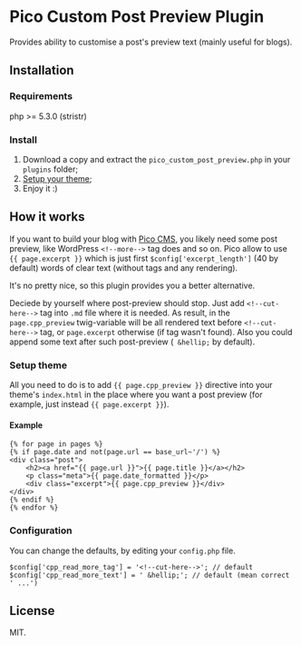Pico Custom Post Preview Plugin
===============================

Provides ability to customise a post's preview text (mainly useful for blogs).

## Installation

### Requirements

php >= 5.3.0 (stristr)

### Install

1. Download a copy and extract the `pico_custom_post_preview.php` in your `plugins` folder;
2. [Setup your theme][cpp_setup_theme];
3. Enjoy it :)


## How it works

If you want to build your blog with [Pico CMS][pico-git],
you likely need some post preview, like WordPress `<!--more-->` tag does and so on.
Pico allow to use `{{ page.excerpt }}` which is
just first `$config['excerpt_length']` (40 by default) words of clear text (without tags and any rendering).

It's no pretty nice, so this plugin provides you a better alternative.

Deciede by yourself where post-preview should stop.
Just add `<!--cut-here-->` tag into `.md` file where it is needed.
As result, in the `page.cpp_preview` twig-variable will be all rendered text before `<!--cut-here-->` tag,
or `page.excerpt` otherwise (if tag wasn't found).
Also you could append some text after such post-preview (` &hellip;` by default).


### Setup theme

All you need to do is to add `{{ page.cpp_preview }}` directive into your theme's `index.html`
in the place where you want a post preview (for example, just instead `{{ page.excerpt }}`).

#### Example

	{% for page in pages %}
	{% if page.date and not(page.url == base_url~'/') %}
	<div class="post">
	    <h2><a href="{{ page.url }}">{{ page.title }}</a></h2>
	    <p class="meta">{{ page.date_formatted }}</p>
	    <div class="excerpt">{{ page.cpp_preview }}</div>
	</div>
	{% endif %}
	{% endfor %}


### Configuration

You can change the defaults, by editing your `config.php` file.

	$config['cpp_read_more_tag'] = '<!--cut-here-->'; // default
	$config['cpp_read_more_text'] = ' &hellip;'; // default (mean correct ' ...')

## License

MIT.


[cpp_setup_theme]:https://github.com/Jecomire/pico-custom-post-preview-plugin#setup-theme
[pico-git]:https://github.com/gilbitron/Pico
